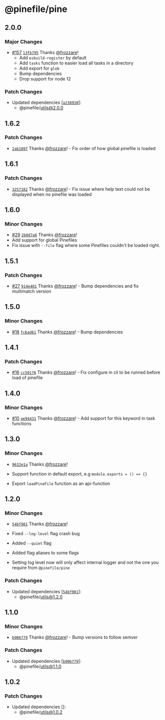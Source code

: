 # @pinefile/pine

## 2.0.0

### Major Changes

- [#157](https://github.com/pinefile/pine/pull/157) [`13fb795`](https://github.com/pinefile/pine/commit/13fb795dbbd114d305fc397582d364d32b882fbe) Thanks [@frozzare](https://github.com/frozzare)!
  - Add `esbuild-register` by default
  - Add `tasks` function to easier load all tasks in a directory
  - Add export for `glob`
  - Bump dependencies
  - Drop support for node 12

### Patch Changes

- Updated dependencies [[`a238930`](https://github.com/pinefile/pine/commit/a2389300a3a08278f457cf616f784d288da54f8d)]:
  - @pinefile/utils@2.0.0

## 1.6.2

### Patch Changes

- [`2ab1897`](https://github.com/pinefile/pine/commit/2ab1897c085d57746a7a99bf5a80ee34a385c14d) Thanks [@frozzare](https://github.com/frozzare)! - Fix order of how global pinefile is loaded

## 1.6.1

### Patch Changes

- [`3257182`](https://github.com/pinefile/pine/commit/32571820ba1aa22f589bbc81d8d98c8a9920e0b4) Thanks [@frozzare](https://github.com/frozzare)! - Fix issue where help text could not be displayed when no pinefile was loaded

## 1.6.0

### Minor Changes

- [#29](https://github.com/pinefile/pine/pull/29) [`2b0d7a6`](https://github.com/pinefile/pine/commit/2b0d7a6ba3a5a3a22dbab9ff86100427dc3f81ac) Thanks [@frozzare](https://github.com/frozzare)!
- Add support for global Pinefiles
- Fix issue with `--file` flag where some Pinefiles couldn't be loaded right.

## 1.5.1

### Patch Changes

- [#27](https://github.com/pinefile/pine/pull/27) [`914e401`](https://github.com/pinefile/pine/commit/914e4011f727edd2d32c0062b5156306e1ce4a17) Thanks [@frozzare](https://github.com/frozzare)! - Bump dependencies and fix multimatch version

## 1.5.0

### Minor Changes

- [#18](https://github.com/pinefile/pine/pull/18) [`fc6ad61`](https://github.com/pinefile/pine/commit/fc6ad61b071c48cbbb275a066cd1a5e31c6fba26) Thanks [@frozzare](https://github.com/frozzare)! - Bump dependencies

## 1.4.1

### Patch Changes

- [#16](https://github.com/pinefile/pine/pull/16) [`cc50176`](https://github.com/pinefile/pine/commit/cc50176e91adb5bf0af881854ca7453eda22f177) Thanks [@frozzare](https://github.com/frozzare)! - Fix configure in cli to be runned before load of pinefile

## 1.4.0

### Minor Changes

- [#10](https://github.com/pinefile/pine/pull/10) [`ae94431`](https://github.com/pinefile/pine/commit/ae9443110f106cbdd235b9589af8baa9fc55e4cf) Thanks [@frozzare](https://github.com/frozzare)! - Add support for this keyword in task functions

## 1.3.0

### Minor Changes

- [`9632e1a`](https://github.com/pinefile/pine/commit/9632e1aca9199b356faa1981acda039661c7e85b) Thanks [@frozzare](https://github.com/frozzare)!

- Support function in default export, e.g `module.exports = () => {}`
- Export `loadPineFile` function as an api-function

## 1.2.0

### Minor Changes

- [`54bf901`](https://github.com/pinefile/pine/commit/54bf901dda9951cf306ac9fc9239522aee37bc10) Thanks [@frozzare](https://github.com/frozzare)!

- Fixed `--log-level` flag crash bug
- Added `--quiet` flag
- Added flag aliases to some flags
- Setting log level now will only affect internal logger and not the one you require from `@pinefile/pine`

### Patch Changes

- Updated dependencies [[`54bf901`](https://github.com/pinefile/pine/commit/54bf901dda9951cf306ac9fc9239522aee37bc10)]:
  - @pinefile/utils@1.2.0

## 1.1.0

### Minor Changes

- [`b906779`](https://github.com/pinefile/pine/commit/b906779eb4a67bd3859099493734f4dad8052d5b) Thanks [@frozzare](https://github.com/frozzare)! - Bump versions to follow semver

### Patch Changes

- Updated dependencies [[`b906779`](https://github.com/pinefile/pine/commit/b906779eb4a67bd3859099493734f4dad8052d5b)]:
  - @pinefile/utils@1.1.0

## 1.0.2

### Patch Changes

- Updated dependencies []:
  - @pinefile/utils@1.0.2
